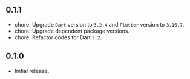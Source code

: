 ## 0.1.1
- chore: Upgrade `Dart` version to `3.2.4` and `Flutter` version to `3.16.7`.
- chore: Upgrade dependent package versions.
- chore: Refactor codes for Dart `3.2`.

## 0.1.0
- Initial release.
